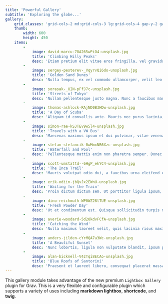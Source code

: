 ```yaml
---
title: 'Powerful Gallery'
subtitle: 'Exploring the globe...'
gallery:
    grid_classes: 'grid-cols-2 md:grid-cols-3 lg:grid-cols-4 gap-y-2 gap-x-2'
    thumb:
        width: 600
        height: 450
    items:
        -
            image: david-marcu-78A265wPiO4-unsplash.jpg
            title: 'Climbing Hilly Peaks'
            desc: 'Etiam pretium elit vitae eros fringilla, vel gravida augue eleifend. Ut convallis, lacus non eleifend maximus, turpis odio mollis enim, ac malesuada quam leo ut augue. Quisque mollis urna ac ex varius, vel faucibus enim lacinia. Aenean a lorem consectetur, pulvinar sem nec, ultrices quam. Ut scelerisque, nibh vitae bibendum tincidunt, urna nisl viverra nulla, in mollis erat purus a mauris'
        -
            image: sergey-pesterev-_VqyrvQi6do-unsplash.jpg
            title: 'Golden Sand Dunes'
            desc: 'Nulla tempus, ex vel commodo ullamcorper, velit leo sodales odio, ut viverra quam odio ut lacus. Maecenas a dolor quis risus aliquam interdum. Duis id consectetur odio, at iaculis lacus. Fusce lacinia maximus tortor, ac lacinia odio rutrum sed. Fusce tempor quis lectus eu consequat. Quisque orci nisl, eleifend eu risus ut, porta pretium ex.'
        -
            image: sorasak-_UIN-pFfJ7c-unsplash.jpg
            title: 'Streets of Tokyo'
            desc: 'Nullam pellentesque justo magna. Nunc a faucibus mauris. Quisque a hendrerit sem, id scelerisque arcu. Aliquam laoreet faucibus elit, at volutpat metus finibus et. Aenean tempor justo nibh, quis dignissim sapien aliquet eu. Vivamus risus neque, convallis ac laoreet sit amet, condimentum id tellus. Quisque porttitor arcu vitae sem sollicitudin efficitur.'
        -
            image: thomas-ashlock-RAjND0B3HDw-unsplash.jpg
            title: 'A Day of Scuba'
            desc: 'Aliquam id convallis ante. Mauris nec purus lacinia, tempus mauris eget, blandit tortor. Ut ut dolor vitae lacus rutrum venenatis sed sed augue. Lorem ipsum dolor sit amet, consectetur adipiscing elit. Duis egestas rhoncus commodo. Quisque id erat pharetra, consectetur nisl a, viverra nulla. Nunc quis euismod lorem. Aliquam erat volutpat. Fusce tincidunt mauris sed justo suscipit tempus.'
        -
            image: simon-rae-kSJTEv9w5l4-unsplash.jpg
            title: 'Travels with a VW Bus'
            desc: 'Maecenas maximus ipsum et dui pulvinar, vitae venenatis lectus sagittis. Praesent pellentesque felis in orci rhoncus pellentesque. Pellentesque mollis sed nibh sit amet vehicula. Integer vitae diam eget nisi feugiat rhoncus. Curabitur tristique nisl leo, et rutrum purus elementum et. Ut tincidunt mauris at nibh sagittis hendrerit. Vestibulum ut diam magna.'
        -
            image: stefan-stefancik-0wMmxNB6Xzc-unsplash.jpg
            title: 'Waterfall and Pool'
            desc: 'Pellentesque mattis enim non pharetra semper. Donec quis leo ut dolor ornare tempus. Mauris sagittis nisi ut mi malesuada, et commodo orci feugiat. Integer consectetur consequat lorem, vehicula faucibus mauris. Phasellus cursus mauris malesuada sapien rutrum, pharetra dictum tellus molestie. Integer vitae lectus sit amet mauris pulvinar rhoncus euismod ac dolor.'
        -
            image: scott-umstattd--6HgP_ekYC4-unsplash.jpg
            title: 'The Inca Trail'
            desc: 'Mauris volutpat odio dui, a faucibus urna eleifend eu. Vestibulum nunc ligula, iaculis maximus eleifend eget, finibus id enim. Ut eu malesuada neque. Nullam quis metus eu nisl luctus condimentum eu nec eros. Morbi rhoncus urna odio, auctor sollicitudin magna rhoncus vel. Praesent mollis libero et pulvinar iaculis. Etiam eu lectus enim. Donec non blandit enim.'
        -
            image: erik-odiin-jbQvJx2EWnU-unsplash.jpg
            title: 'Waiting for the Train'
            desc: 'Proin dictum dictum sem. Ut porttitor ligula ipsum, at sagittis ligula venenatis vel. Nulla dapibus mi pulvinar nibh pellentesque, et sollicitudin ligula varius. Vivamus at lacinia velit. Curabitur nisl leo, congue et ipsum id, hendrerit blandit massa. Integer eget elit gravida, auctor urna luctus, mollis turpis. Interdum et malesuada fames ac ante ipsum primis in faucibus.'
        -
            image: dino-reichmuth-WP0WZ28lTUE-unsplash.jpg
            title: 'Fresh Powder Day'
            desc: 'Ut et condimentum est. Quisque sollicitudin turpis massa, sit amet gravida nibh pellentesque non. Aenean aliquam eget lacus quis tincidunt. Duis bibendum massa non risus scelerisque finibus. Fusce rutrum nec lacus sed malesuada. Sed sed eros ac mi convallis eleifend ut a eros.'
        -
            image: averie-woodard-5d20kdvFCfA-unsplash.jpg
            title: 'Catching the Wind'
            desc: 'Nulla maximus laoreet velit, quis lacinia risus maximus non. Duis arcu libero, luctus vel nulla ut, auctor auctor eros. Integer et ligula a turpis ornare fringilla in ut metus. Fusce eget diam ut purus maximus tristique ut quis nulla. Quisque commodo ex diam, eget rhoncus ante eleifend vulputate. Sed tempus, sapien nec consequat tempus, nunc elit imperdiet orci, ac faucibus orci erat sit amet arcu.'
        -
            image: anders-jilden-cYrMQA7a3Wc-unsplash.jpg
            title: 'A Beautiful Sunset'
            desc: 'Nunc lobortis, ligula non vulputate blandit, ipsum purus feugiat urna, condimentum dignissim libero urna vitae urna. Sed ut nunc eleifend arcu euismod pellentesque id vitae nibh. Mauris eget urna quis neque hendrerit consequat. Nullam a metus risus. Donec condimentum tempor massa in auctor. In ac libero id nulla iaculis elementum.'
        -
            image: alan-bicknell-V4zTqi8ECAo-unsplash.jpg
            title: 'Blue Roofs of Santorini'
            desc: 'Praesent et laoreet libero, consequat placerat massa. Integer laoreet, leo et mattis tincidunt, metus nunc auctor enim, sit amet egestas nisl ex at mauris. Duis ex urna, consectetur at posuere sed, consectetur ut dui. Duis pellentesque mi id tincidunt tincidunt. Curabitur blandit massa vitae enim malesuada, vitae vehicula arcu mollis. Maecenas aliquet efficitur orci sit amet iaculis.'
---
```


This gallery module takes advantage of the new premium `Lightbox Gallery` plugin for Grav.  This is a very flexible and configurable plugin which supports a variety of uses including **markdown lightbox**, **shortcode**, and **twig**.
